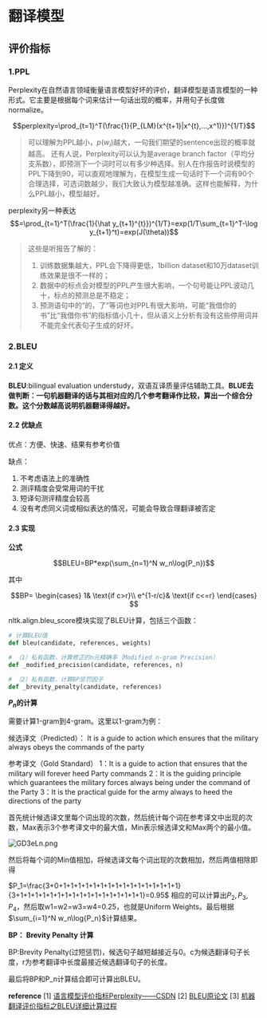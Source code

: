 # 翻译模型

## 评价指标
### 1.PPL

Perplexity在自然语言领域衡量语言模型好坏的评价，翻译模型是语言模型的一种形式。它主要是根据每个词来估计一句话出现的概率，并用句子长度做normalize。

$$perplexity=\prod_{t=1}^T(\frac{1}{P_{LM}(x^{t+1}|x^{t},...,x^1)})^{1/T}$$

>可以理解为PPL越小，$p(w_i)$越大，一句我们期望的sentence出现的概率就越高。
>还有人说，Perplexity可以认为是average branch factor（平均分支系数），即预测下一个词时可以有多少种选择。别人在作报告时说模型的PPL下降到90，可以直观地理解为，在模型生成一句话时下一个词有90个合理选择，可选词数越少，我们大致认为模型越准确。这样也能解释，为什么PPL越小，模型越好。

perplexity另一种表达
$$=\prod_{t=1}^T(\frac{1}{\hat y_{t+1}^{t}})^{1/T}=exp(1/T\sum_{t=1}^T-\log y_{t+1}^t)=exp(J(\theta))$$

>这些是听报告了解的：
>1. 训练数据集越大，PPL会下降得更低，1billion dataset和10万dataset训练效果是很不一样的；
>2. 数据中的标点会对模型的PPL产生很大影响，一个句号能让PPL波动几十，标点的预测总是不稳定；
>3. 预测语句中的“的，了”等词也对PPL有很大影响，可能“我借你的书”比“我借你书”的指标值小几十，但从语义上分析有没有这些停用词并不能完全代表句子生成的好坏。

### 2.BLEU
#### 2.1 定义

**BLEU**:bilingual evaluation understudy，双语互译质量评估辅助工具。**BLUE去做判断：一句机器翻译的话与其相对应的几个参考翻译作比较，算出一个综合分数。这个分数越高说明机器翻译得越好。**

#### 2.2 优缺点
优点：方便、快速、结果有参考价值

缺点：
1. 不考虑语法上的准确性
2. 测评精度会受常用词的干扰
3. 短译句测评精度会较高
4. 没有考虑同义词或相似表达的情况，可能会导致合理翻译被否定

#### 2.3 实现

**公式**

$$BLEU=BP*exp(\sum_{n=1}^N w_n\log{P_n})$$

其中

$$BP=
\begin{cases}
1& \text{if c>r}\\
e^{1-r/c}& \text{if c<=r}
\end{cases}
$$

nltk.align.bleu_score模块实现了BLEU计算，包括三个函数：
```python
# 计算BLEU值
def bleu(candidate, references, weights)

# （1）私有函数，计算修正的n元精确率（Modified n-gram Precision）
def _modified_precision(candidate, references, n)

# （2）私有函数，计算BP惩罚因子
def _brevity_penalty(candidate, references)
```
**$P_n$的计算**

需要计算1-gram到4-gram。这里以1-gram为例：

候选译文（Predicted）：
It is a guide to action which ensures that the military always obeys the commands of the party

参考译文（Gold Standard）
1：It is a guide to action that ensures that the military will forever heed Party commands
2：It is the guiding principle which guarantees the military forces always being under the command of the Party
3：It is the practical guide for the army always to heed the directions of the party

首先统计候选译文里每个词出现的次数，然后统计每个词在参考译文中出现的次数，Max表示3个参考译文中的最大值，Min表示候选译文和Max两个的最小值。

![GD3eLn.png](https://s1.ax1x.com/2020/04/05/GD3eLn.png)

然后将每个词的Min值相加，将候选译文每个词出现的次数相加，然后两值相除即得

$P_1=\frac{3+0+1+1+1+1+1+1+1+1+1+1+1+1+1+1+1+1}{3+1+1+1+1+1+1+1+1+1+1+1+1+1+1+1+1+1}=0.95$
相应的可以计算出$P_2,P_3,P_4$，然后取w1=w2=w3=w4=0.25，也就是Uniform Weights。最后根据$\sum_{i=1}^N w_n\log{P_n}$计算结果。

**BP： Brevity Penalty 计算**

BP:Brevity Penalty(过短惩罚)，候选句子越短越接近与0。c为候选翻译句子长度，r为参考翻译中长度最接近候选翻译句子的长度。

最后将BP和P_n计算结合即可计算出BLEU。

**reference**
[1] [语言模型评价指标Perplexity——CSDN](https://blog.csdn.net/index20001/article/details/78884646)
[2] [BLEU原论文](https://www.aclweb.org/anthology/P02-1040.pdf)
[3] [机器翻译评价指标之BLEU详细计算过程](https://blog.csdn.net/guolindonggld/article/details/56966200)